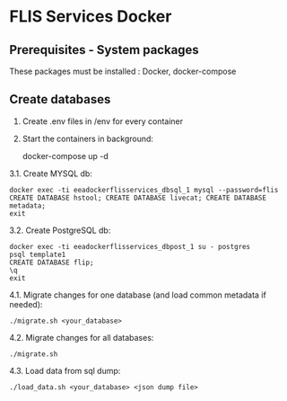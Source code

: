 FLIS Services Docker
=====================



Prerequisites - System packages
-------------------------------

These packages must be installed : Docker, docker-compose


Create databases
--------------------


1. Create .env files in /env for every container


2. Start the containers in background:


    docker-compose up -d


3.1. Create MYSQL db:


    docker exec -ti eeadockerflisservices_dbsql_1 mysql --password=flis
    CREATE DATABASE hstool; CREATE DATABASE livecat; CREATE DATABASE metadata;
    exit


3.2. Create PostgreSQL db:


    docker exec -ti eeadockerflisservices_dbpost_1 su - postgres
    psql template1
    CREATE DATABASE flip;
    \q
    exit


4.1. Migrate changes for one database (and load common metadata if needed):


    ./migrate.sh <your_database>


4.2. Migrate changes for all databases:


    ./migrate.sh

4.3. Load data from sql dump:


    ./load_data.sh <your_database> <json dump file>
